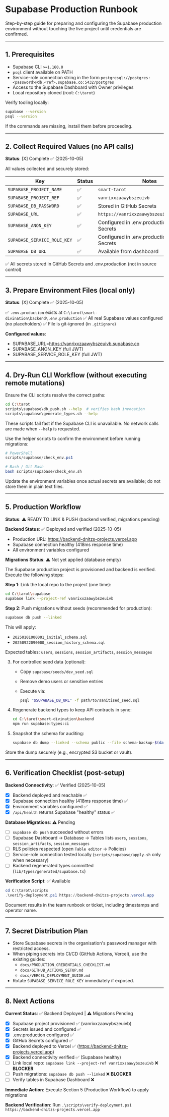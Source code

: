 # Supabase Production Runbook

Step-by-step guide for preparing and configuring the Supabase production environment without touching the live project until credentials are confirmed.

---

## 1. Prerequisites

- Supabase CLI `>=1.160.0`
- `psql` client available on PATH
- Service-role connection string in the form `postgresql://postgres:<password>@db.<ref>.supabase.co:5432/postgres`
- Access to the Supabase Dashboard with Owner privileges
- Local repository cloned (root: `C:\tarot`)

Verify tooling locally:

```bash
supabase --version
psql --version
```

If the commands are missing, install them before proceeding.

---

## 2. Collect Required Values (no API calls)

**Status**: [X] Complete ✅ (2025-10-05)

All values collected and securely stored:

| Key                         | Status | Notes                                               |
|-----------------------------|--------|-----------------------------------------------------|
| `SUPABASE_PROJECT_NAME`     | ✅     | `smart-tarot` |
| `SUPABASE_PROJECT_REF`      | ✅     | `vanrixxzaawybszeuivb` |
| `SUPABASE_DB_PASSWORD`      | ✅     | Stored in GitHub Secrets |
| `SUPABASE_URL`              | ✅     | `https://vanrixxzaawybszeuivb.supabase.co` |
| `SUPABASE_ANON_KEY`         | ✅     | Configured in .env.production + GitHub Secrets |
| `SUPABASE_SERVICE_ROLE_KEY` | ✅     | Configured in .env.production + GitHub Secrets |
| `SUPABASE_DB_URL`           | ✅     | Available from dashboard |

✅ All secrets stored in GitHub Secrets and .env.production (not in source control)

---

## 3. Prepare Environment Files (local only)

**Status**: [X] Complete ✅ (2025-10-05)

✅ `.env.production` exists at `C:\tarot\smart-divination\backend\.env.production`
✅ All real Supabase values configured (no placeholders)
✅ File is git-ignored (in `.gitignore`)

**Configured values**:
- SUPABASE_URL=https://vanrixxzaawybszeuivb.supabase.co
- SUPABASE_ANON_KEY (full JWT)
- SUPABASE_SERVICE_ROLE_KEY (full JWT)

---

## 4. Dry-Run CLI Workflow (without executing remote mutations)

Ensure the CLI scripts resolve the correct paths:

```bash
cd C:\tarot
scripts\supabase\db_push.sh --help  # verifies bash invocation
scripts\supabase\generate_types.sh --help
```

These scripts fail fast if the Supabase CLI is unavailable. No network calls are made when `--help` is requested.

Use the helper scripts to confirm the environment before running migrations:

```powershell
# PowerShell
scripts/supabase/check_env.ps1
```

```bash
# Bash / Git Bash
bash scripts/supabase/check_env.sh
```

Update the environment variables once actual secrets are available; do not store them in plain text files.

---

## 5. Production Workflow

**Status**: ⚠️ READY TO LINK & PUSH (backend verified, migrations pending)

**Backend Status**: ✅ Deployed and verified (2025-10-05)
- Production URL: https://backend-dnitzs-projects.vercel.app
- Supabase connection healthy (418ms response time)
- All environment variables configured

**Migrations Status**: ⚠️ Not yet applied (database empty)

The Supabase production project is provisioned and backend is verified. Execute the following steps:

**Step 1**: Link the local repo to the project (one time):

   ```bash
   cd C:\tarot\supabase
   supabase link --project-ref vanrixxzaawybszeuivb
   ```

**Step 2**: Push migrations without seeds (recommended for production):

   ```bash
   supabase db push --linked
   ```

   This will apply:
   - `20250101000001_initial_schema.sql`
   - `20250922090000_session_history_schema.sql`

   Expected tables: `users`, `sessions`, `session_artifacts`, `session_messages`

3. For controlled seed data (optional):

   - Copy `supabase/seeds/dev_seed.sql`
   - Remove demo users or sensitive entries
   - Execute via:

     ```bash
     psql "$SUPABASE_DB_URL" -f path/to/sanitised_seed.sql
     ```

4. Regenerate backend types to keep API contracts in sync:

   ```bash
   cd C:\tarot\smart-divination\backend
   npm run supabase:types:ci
   ```

5. Snapshot the schema for auditing:

   ```bash
   supabase db dump --linked --schema public --file schema-backup-$(date +%Y%m%d).sql
   ```

Store the dump securely (e.g., encrypted S3 bucket or vault).

---

## 6. Verification Checklist (post-setup)

**Backend Connectivity**: ✅ Verified (2025-10-05)
- [X] Backend deployed and reachable ✅
- [X] Supabase connection healthy (418ms response time) ✅
- [X] Environment variables configured ✅
- [X] `/api/health` returns Supabase "healthy" status ✅

**Database Migrations**: ⚠️ Pending
- [ ] `supabase db push` succeeded without errors
- [ ] Supabase Dashboard -> Database -> Tables lists `users`, `sessions`, `session_artifacts`, `session_messages`
- [ ] RLS policies respected (open `Table editor` -> Policies)
- [ ] Service-role connection tested locally (`scripts/supabase/apply.sh` only when necessary)
- [ ] Backend regenerated types committed (`lib/types/generated/supabase.ts`)

**Verification Script**: ✅ Available
```powershell
cd C:\tarot\scripts
.\verify-deployment.ps1 https://backend-dnitzs-projects.vercel.app
```

Document results in the team runbook or ticket, including timestamps and operator name.

---

## 7. Secret Distribution Plan

- Store Supabase secrets in the organisation's password manager with restricted access.
- When piping secrets into CI/CD (GitHub Actions, Vercel), use the existing guides:
  - `docs/PRODUCTION_CREDENTIALS_CHECKLIST.md`
  - `docs/GITHUB_ACTIONS_SETUP.md`
  - `docs/VERCEL_DEPLOYMENT_GUIDE.md`
- Rotate `SUPABASE_SERVICE_ROLE_KEY` immediately if exposed.

---

## 8. Next Actions

**Current Status**: ✅ Backend Deployed | ⚠️ Migrations Pending

- [X] Supabase project provisioned ✅ (vanrixxzaawybszeuivb)
- [X] Secrets issued and configured ✅
- [X] .env.production configured ✅
- [X] GitHub Secrets configured ✅
- [X] Backend deployed to Vercel ✅ (https://backend-dnitzs-projects.vercel.app)
- [X] Backend connectivity verified ✅ (Supabase healthy)
- [ ] Link local repo: `supabase link --project-ref vanrixxzaawybszeuivb` ❌ **BLOCKER**
- [ ] Push migrations: `supabase db push --linked` ❌ **BLOCKER**
- [ ] Verify tables in Supabase Dashboard ❌

**Immediate Action**: Execute Section 5 (Production Workflow) to apply migrations

**Backend Verification**: Run `.\scripts\verify-deployment.ps1 https://backend-dnitzs-projects.vercel.app`


